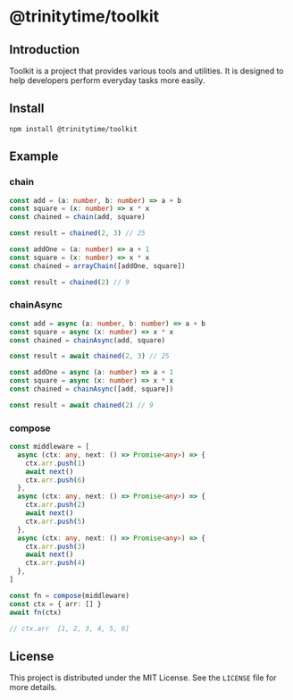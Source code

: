 # @trinitytime/toolkit

## Introduction
Toolkit is a project that provides various tools and utilities. It is designed to help developers perform everyday tasks more easily.

## Install
```shell
npm install @trinitytime/toolkit
```


## Example

### chain
```typescript
const add = (a: number, b: number) => a + b
const square = (x: number) => x * x
const chained = chain(add, square)

const result = chained(2, 3) // 25

const addOne = (a: number) => a + 1
const square = (x: number) => x * x
const chained = arrayChain([addOne, square])

const result = chained(2) // 9
```


### chainAsync
```typescript
const add = async (a: number, b: number) => a + b
const square = async (x: number) => x * x
const chained = chainAsync(add, square)

const result = await chained(2, 3) // 25

const addOne = async (a: number) => a + 1
const square = async (x: number) => x * x
const chained = chainAsync([add, square])

const result = await chained(2) // 9
```


### compose
```typescript
const middleware = [
  async (ctx: any, next: () => Promise<any>) => {
    ctx.arr.push(1)
    await next()
    ctx.arr.push(6)
  },
  async (ctx: any, next: () => Promise<any>) => {
    ctx.arr.push(2)
    await next()
    ctx.arr.push(5)
  },
  async (ctx: any, next: () => Promise<any>) => {
    ctx.arr.push(3)
    await next()
    ctx.arr.push(4)
  },
]

const fn = compose(middleware)
const ctx = { arr: [] }
await fn(ctx)

// ctx.arr  [1, 2, 3, 4, 5, 6]
```



## License
This project is distributed under the MIT License. See the `LICENSE` file for more details.
